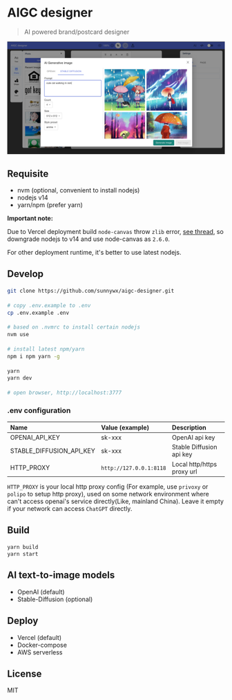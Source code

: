 AIGC designer
==

> AI powered brand/postcard designer

![demo output](./demo.png)

## Requisite

- nvm (optional, convenient to install nodejs)
- nodejs v14
- yarn/npm (prefer yarn)

**Important note:**  

Due to Vercel deployment build `node-canvas` throw `zlib` error, 
[see thread](./docs/vercel-build-canvas-failed.md), so downgrade nodejs to v14 and use node-canvas as `2.6.0`.

For other deployment runtime, it's better to use latest nodejs.

## Develop

```bash
git clone https://github.com/sunnywx/aigc-designer.git

# copy .env.example to .env
cp .env.example .env

# based on .nvmrc to install certain nodejs
nvm use

# install latest npm/yarn 
npm i npm yarn -g

yarn
yarn dev

# open browser, http://localhost:3777
```

### .env configuration

| Name                     | Value (example)       | Description                |
|:-------------------------|:----------------------|:---------------------------|
| OPENAI_API_KEY           | sk-xxx                | OpenAI api key             |
| STABLE_DIFFUSION_API_KEY | sk-xxx                | Stable Diffusion api key   |
| HTTP_PROXY               | `http://127.0.0.1:8118` | Local http/https proxy url |


`HTTP_PROXY` is your local http proxy config (For example, use `privoxy` or `polipo` to setup http proxy), 
used on some network environment where can't access openai's service directly(Like, mainland China). 
Leave it empty if your network can access `ChatGPT` directly.

## Build

```shell
yarn build
yarn start
```

## AI text-to-image models

- OpenAI (default)
- Stable-Diffusion (optional)

## Deploy

- Vercel (default)
- Docker-compose
- AWS serverless


## License
MIT
